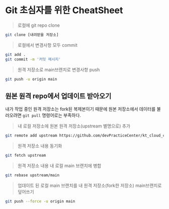 # Git 초심자를 위한 CheatSheet

> 로컬에 git repo clone

```bash
git clone [내려받을 저장소]
```

> 로컬에서 변경사항 모두 commit

```bash
git add .
git commit -m '커밋 메시지'
```

> 원격 저장소로 main브랜치로 변경사항 push

```bash
git push -u origin main
```

## 원본 원격 repo에서 업데이트 받아오기

내가 작업 중인 원격 저장소는 fork된 복제본이기 때문에 원본 저장소에서 데이터를 불러오려면 `git pull` 명령어로는 부족하다.

> 내 로컬 저장소에 원본 원격 저장소(upstream 별명으로) 추가

```bash
git remote add upstream https://github.com/devPracticeCenter/kt_cloud_cicd_basic.git
```

> 원격 저장소 내용 동기화

```bash
git fetch upstream
```

> 원격 저장소 내용 내 로컬 main 브랜치에 병합

```bash
git rebase upstream/main
```

> 업데이트 된 로컬 main 브랜치를 내 원격 저장소(fork한 저장소) main브랜치로 덮어쓰기

```bash
git push --force -u origin main
```
